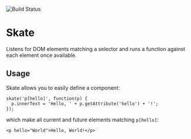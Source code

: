 ![Build Status](https://travis-ci.org/treshugart/skate.png "Build Status")

Skate
=====

Listens for DOM elements matching a selector and runs a function against each element once available.

Usage
-----

Skate allows you to easily define a component:

    skate('p[hello]', function(p) {
      p.innerText = 'Hello, ' + p.getAttribute('hello') + '!';
    });

which make all current and future elements matching `p[hello]`:

    <p hello="World">Hello, World!</p>
